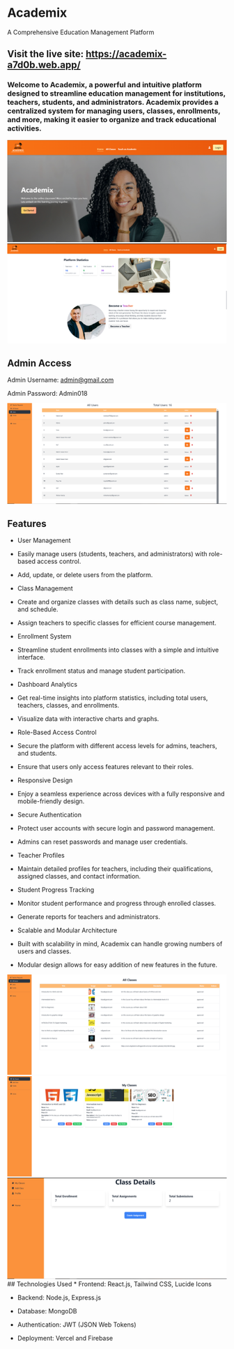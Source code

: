 # Academix
A Comprehensive Education Management Platform




## Visit the live site: https://academix-a7d0b.web.app/
### Welcome to Academix, a powerful and intuitive platform designed to streamline education management for institutions, teachers, students, and administrators. Academix provides a centralized system for managing users, classes, enrollments, and more, making it easier to organize and track educational activities.

<img src='img1.png'>
<img src='img2.png'>


## Admin Access
Admin Username: admin@gmail.com

Admin Password: Admin018

<img src='img4.png'>

## Features

* User Management

* Easily manage users (students, teachers, and administrators) with role-based access control.

* Add, update, or delete users from the platform.

* Class Management

* Create and organize classes with details such as class name, subject, and schedule.

* Assign teachers to specific classes for efficient course management.

* Enrollment System

* Streamline student enrollments into classes with a simple and intuitive interface.

* Track enrollment status and manage student participation.

* Dashboard Analytics

* Get real-time insights into platform statistics, including total users, teachers, classes, and enrollments.

* Visualize data with interactive charts and graphs.

* Role-Based Access Control

* Secure the platform with different access levels for admins, teachers, and students.

* Ensure that users only access features relevant to their roles.

* Responsive Design

* Enjoy a seamless experience across devices with a fully responsive and mobile-friendly design.

* Secure Authentication

* Protect user accounts with secure login and password management.

* Admins can reset passwords and manage user credentials.

* Teacher Profiles

* Maintain detailed profiles for teachers, including their qualifications, assigned classes, and contact information.

* Student Progress Tracking

* Monitor student performance and progress through enrolled classes.

* Generate reports for teachers and administrators.

* Scalable and Modular Architecture

* Built with scalability in mind, Academix can handle growing numbers of users and classes.

* Modular design allows for easy addition of new features in the future.
<img src='img3.png'>

<img src='img5.png'>
<img src='img6.png'>
## Technologies Used
* Frontend: React.js, Tailwind CSS, Lucide Icons

* Backend: Node.js, Express.js

* Database: MongoDB

* Authentication: JWT (JSON Web Tokens)

* Deployment: Vercel and Firebase
